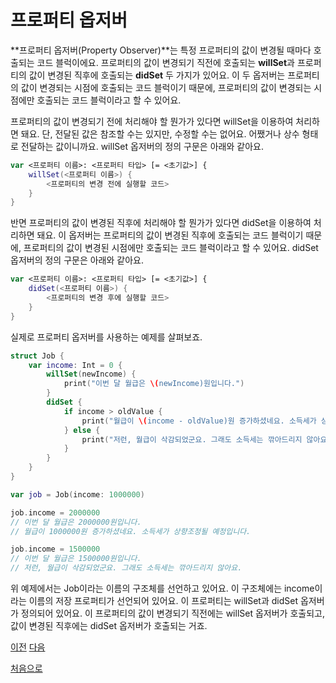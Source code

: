 # 프로퍼티 옵저버

**프로퍼티 옵저버(Property Observer)**는 특정 프로퍼티의 값이 변경될 때마다 호출되는 코드 블럭이에요. 프로퍼티의 값이 변경되기 직전에 호출되는 **willSet**과 프로퍼티의 값이 변경된 직후에 호출되는 **didSet** 두 가지가 있어요. 이 두 옵저버는 프로퍼티의 값이 변경되는 시점에 호출되는 코드 블럭이기 때문에, 프로퍼티의 값이 변경되는 시점에만 호출되는 코드 블럭이라고 할 수 있어요.

프로퍼티의 값이 변경되기 전에 처리해야 할 뭔가가 있다면 willSet을 이용하여 처리하면 돼요. 단, 전달된 값은 참조할 수는 있지만, 수정할 수는 없어요. 어쨌거나 상수 형태로 전달하는 값이니까요. willSet 옵저버의 정의 구문은 아래와 같아요.

```swift
var <프로퍼티 이름>: <프로퍼티 타입> [= <초기값>] {
    willSet(<프로퍼티 이름>) {
        <프로퍼티의 변경 전에 실행할 코드>
    }
}
```

반면 프로퍼티의 값이 변경된 직후에 처리해야 할 뭔가가 있다면 didSet을 이용하여 처리하면 돼요. 이 옵저버는 프로퍼티의 값이 변경된 직후에 호출되는 코드 블럭이기 때문에, 프로퍼티의 값이 변경된 시점에만 호출되는 코드 블럭이라고 할 수 있어요. didSet 옵저버의 정의 구문은 아래와 같아요.

```swift
var <프로퍼티 이름>: <프로퍼티 타입> [= <초기값>] {
    didSet(<프로퍼티 이름>) {
        <프로퍼티의 변경 후에 실행할 코드>
    }
}
```

실제로 프로퍼티 옵저버를 사용하는 예제를 살펴보죠.

```swift
struct Job {
    var income: Int = 0 {
        willSet(newIncome) {
            print("이번 달 월급은 \(newIncome)원입니다.")
        }
        didSet {
            if income > oldValue {
                print("월급이 \(income - oldValue)원 증가하셨네요. 소득세가 상향조정될 예정입니다.")
            } else {
                print("저런, 월급이 삭감되었군요. 그래도 소득세는 깎아드리지 않아요.")
            }
        }
    }
}

var job = Job(income: 1000000)

job.income = 2000000
// 이번 달 월급은 2000000원입니다.
// 월급이 1000000원 증가하셨네요. 소득세가 상향조정될 예정입니다.

job.income = 1500000
// 이번 달 월급은 1500000원입니다.
// 저런, 월급이 삭감되었군요. 그래도 소득세는 깎아드리지 않아요.
```

위 예제에서는 Job이라는 이름의 구조체를 선언하고 있어요. 이 구조체에는 income이라는 이름의 저장 프로퍼티가 선언되어 있어요. 이 프로퍼티는 willSet과 didSet 옵저버가 정의되어 있어요. 이 프로퍼티의 값이 변경되기 직전에는 willSet 옵저버가 호출되고, 값이 변경된 직후에는 didSet 옵저버가 호출되는 거죠.

[이전](https://github.com/MojitoBar/iOS-DeepDive/blob/main/%EA%BC%BC%EA%BC%BC%ED%95%9C_%EC%9E%AC%EC%9D%80%EC%94%A8%EC%9D%98_Swift_%EB%AC%B8%EB%B2%95%ED%8E%B8/8.2.2.md)
[다음](https://github.com/MojitoBar/iOS-DeepDive/blob/main/%EA%BC%BC%EA%BC%BC%ED%95%9C_%EC%9E%AC%EC%9D%80%EC%94%A8%EC%9D%98_Swift_%EB%AC%B8%EB%B2%95%ED%8E%B8/8.2.4md)

[처음으로](https://github.com/MojitoBar/iOS-DeepDive/blob/main/%EA%BC%BC%EA%BC%BC%ED%95%9C_%EC%9E%AC%EC%9D%80%EC%94%A8%EC%9D%98_Swift_%EB%AC%B8%EB%B2%95%ED%8E%B8/README.md)
